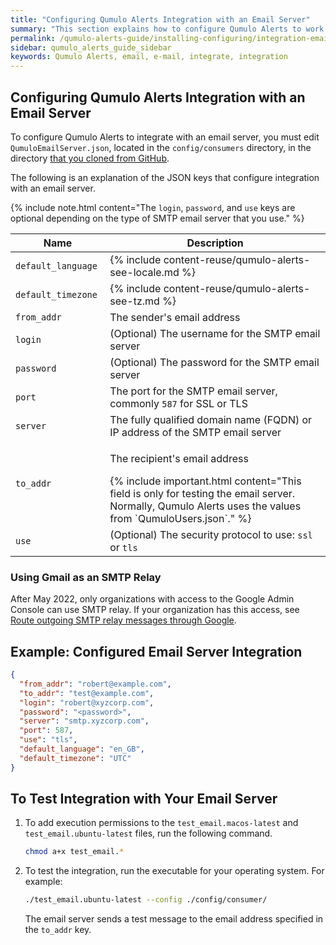 ```yaml
---
title: "Configuring Qumulo Alerts Integration with an Email Server"
summary: "This section explains how to configure Qumulo Alerts to work with an email server."
permalink: /qumulo-alerts-guide/installing-configuring/integration-email-server.html
sidebar: qumulo_alerts_guide_sidebar
keywords: Qumulo Alerts, email, e-mail, integrate, integration
---
```


## Configuring Qumulo Alerts Integration with an Email Server
To configure Qumulo Alerts to integrate with an email server, you must edit `QumuloEmailServer.json`, located in the `config/consumers` directory, in the directory [that you cloned from GitHub](installing-connecting-to-qumulo-cluster.md#step-1-install-qumuloalerts).

The following is an explanation of the JSON keys that configure integration with an email server.

{% include note.html content="The `login`, `password`, and `use` keys are optional depending on the type of SMTP email server that you use." %}

<table>
  <colgroup>
    <col span="1" style="width: 30%;">
    <col span="1" style="width: 70%;">
  </colgroup>
<thead>
  <tr>
    <th>Name</th>
    <th>Description</th>
  </tr>
</thead>
<tbody>
  <tr>
    <td><code>default_language</code></td>
    <td>
      {% include content-reuse/qumulo-alerts-see-locale.md %}
    </td>
  </tr>
  <tr>
    <td><code>default_timezone</code></td>
    <td>
      {% include content-reuse/qumulo-alerts-see-tz.md %}
    </td>
  </tr>  
  <tr>
    <td><code>from_addr</code></td>
    <td>The sender's email address</td>
  </tr>
  <tr>
    <td><code>login</code></td>
    <td>(Optional) The username for the SMTP email server</td>
  </tr>
  <tr>
    <td><code>password</code></td>
    <td>(Optional) The password for the SMTP email server</td>
  </tr>
  <tr>
    <td><code>port</code></td>
    <td>The port for the SMTP email server, commonly <code>587</code> for SSL or TLS</td>
  </tr>  
  <tr>
    <td><code>server</code></td>
    <td>The fully qualified domain name (FQDN) or IP address of the SMTP email server</td>
  </tr>  
  <tr>
    <td><code>to_addr</code></td>
    <td>
      <p>The recipient's email address</p>
      {% include important.html content="This field is only for testing the email server. Normally, Qumulo Alerts uses the values from `QumuloUsers.json`." %}
    </td>
  </tr>
  <tr>
    <td><code>use</code></td>
    <td>(Optional) The security protocol to use: <code>ssl</code> or <code>tls</code></td>
  </tr>  
</tbody>
</table>

### Using Gmail as an SMTP Relay
After May 2022, only organizations with access to the Google Admin Console can use SMTP relay. If your organization has this access, see [Route outgoing SMTP relay messages through Google](https://support.google.com/a/answer/2956491?hl=en).

## Example: Configured Email Server Integration

```json
{
  "from_addr": "robert@example.com",
  "to_addr": "test@example.com",
  "login": "robert@xyzcorp.com",
  "password": "<password>",
  "server": "smtp.xyzcorp.com",
  "port": 587,
  "use": "tls",
  "default_language": "en_GB",
  "default_timezone": "UTC"
}
```

## To Test Integration with Your Email Server
1. To add execution permissions to the `test_email.macos-latest` and `test_email.ubuntu-latest` files, run the following command.

   ```bash
   chmod a+x test_email.*
   ```
   
1. To test the integration, run the executable for your operating system. For example:

   ```bash
   ./test_email.ubuntu-latest --config ./config/consumer/
   ```

   The email server sends a test message to the email address specified in the `to_addr` key.
